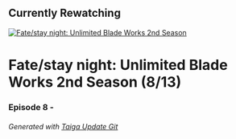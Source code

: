 ﻿
## Currently Rewatching

[![Fate/stay night: Unlimited Blade Works 2nd Season](https://s4.anilist.co/file/anilistcdn/media/anime/cover/medium/b20792-lKfQMBo8qUaX.png)](https://anilist.co/anime/20792)

# Fate/stay night: Unlimited Blade Works 2nd Season (8/13)

### Episode 8 - 

###### *Generated with [Taiga Update Git](https://github.com/nike4613/taiga-update-git)*